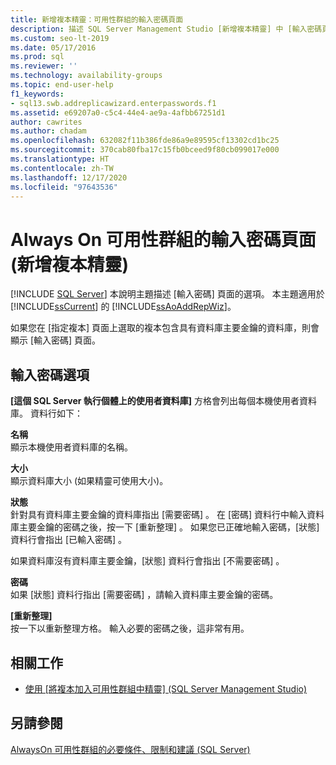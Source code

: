 ```yaml
---
title: 新增複本精靈：可用性群組的輸入密碼頁面
description: 描述 SQL Server Management Studio [新增複本精靈] 中 [輸入密碼頁面] 上找到的屬性。
ms.custom: seo-lt-2019
ms.date: 05/17/2016
ms.prod: sql
ms.reviewer: ''
ms.technology: availability-groups
ms.topic: end-user-help
f1_keywords:
- sql13.swb.addreplicawizard.enterpasswords.f1
ms.assetid: e69207a0-c5c4-44e4-ae9a-4afbb67251d1
author: cawrites
ms.author: chadam
ms.openlocfilehash: 632082f11b386fde86a9e89595cf13302cd1bc25
ms.sourcegitcommit: 370cab80fba17c15fb0bceed9f80cb099017e000
ms.translationtype: HT
ms.contentlocale: zh-TW
ms.lasthandoff: 12/17/2020
ms.locfileid: "97643536"
---
```

# <a name="enter-passwords-page-add-replica-wizard-for-always-on-availability-groups"></a>Always On 可用性群組的輸入密碼頁面 (新增複本精靈)
[!INCLUDE [SQL Server](../../../includes/applies-to-version/sqlserver.md)]
  本說明主題描述 [輸入密碼]  頁面的選項。 本主題適用於 [!INCLUDE[ssCurrent](../../../includes/sscurrent-md.md)] 的 [!INCLUDE[ssAoAddRepWiz](../../../includes/ssaoaddrepwiz-md.md)]。  
  
 如果您在 [指定複本]  頁面上選取的複本包含具有資料庫主要金鑰的資料庫，則會顯示 [輸入密碼] 頁面。  
  
## <a name="enter-passwords-options"></a>輸入密碼選項  
 **[這個 SQL Server 執行個體上的使用者資料庫]** 方格會列出每個本機使用者資料庫。 資料行如下：  
  
 **名稱**  
 顯示本機使用者資料庫的名稱。  
  
 **大小**  
 顯示資料庫大小 (如果精靈可使用大小)。  
  
 **狀態**  
 針對具有資料庫主要金鑰的資料庫指出 [需要密碼]  。 在 [密碼]  資料行中輸入資料庫主要金鑰的密碼之後，按一下 [重新整理]  。 如果您已正確地輸入密碼，[狀態]  資料行會指出 [已輸入密碼]  。  
  
 如果資料庫沒有資料庫主要金鑰，[狀態]  資料行會指出 [不需要密碼]  。  
  
 **密碼**  
 如果 [狀態]  資料行指出 [需要密碼]  ，請輸入資料庫主要金鑰的密碼。  
  
 **[重新整理]**  
 按一下以重新整理方格。 輸入必要的密碼之後，這非常有用。  
  
## <a name="related-tasks"></a>相關工作  
  
-   [使用 [將複本加入可用性群組中精靈] &#40;SQL Server Management Studio&#41;](../../../database-engine/availability-groups/windows/use-the-add-replica-to-availability-group-wizard-sql-server-management-studio.md)  
  
## <a name="see-also"></a>另請參閱  
 [AlwaysOn 可用性群組的必要條件、限制和建議 &#40;SQL Server&#41;](../../../database-engine/availability-groups/windows/prereqs-restrictions-recommendations-always-on-availability.md)  
  
  
